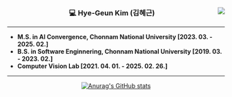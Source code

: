 <div align="center">
  
  <img align="right" src="https://github-readme-stats.vercel.app/api/top-langs/?username=hyegeun&layout=compact&langs_count=10"/>

  ### 💻 Hye-Geun Kim (김혜근)
---

  <div align="left">


  - **M.S. in AI Convergence, Chonnam National University [2023. 03. - 2025. 02.]**
  - **B.S. in Software Enginnering, Chonnam National University [2019. 03. - 2023. 02.]**
  - **Computer Vision Lab [2021. 04. 01. - 2025. 02. 26.]**

---
  
  </div>
  
[![Anurag's GitHub stats](https://github-readme-stats.vercel.app/api?username=hyegeun)](https://github.com/hyegeun/github-readme-stats)

  <br>

</div>

